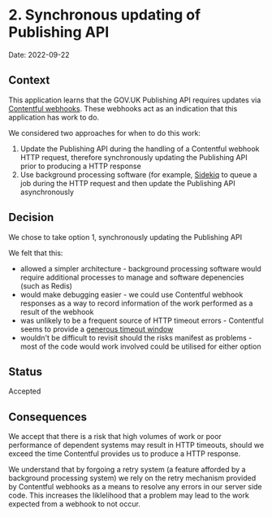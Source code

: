 # 2. Synchronous updating of Publishing API

Date: 2022-09-22

## Context

This application learns that the GOV.UK Publishing API requires updates via [Contentful webhooks][]. These webhooks act as an indication that this application has work to do.

We considered two approaches for when to do this work:

1. Update the Publishing API during the handling of a Contentful webhook HTTP request, therefore synchronously updating the Publishing API prior to producing a HTTP response
2. Use background processing software (for example, [Sidekiq](https://sidekiq.org) to queue a job during the HTTP request and then update the Publishing API asynchronously

[Contentful webhooks]: https://www.contentful.com/developers/docs/concepts/webhooks/

## Decision

We chose to take option 1, synchronously updating the Publishing API

We felt that this:

- allowed a simpler architecture - background processing software would require additional processes to manage and software depenencies (such as Redis)
- would make debugging easier - we could use Contentful webhook responses as a way to record information of the work performed as a result of the webhook
- was unlikely to be a frequent source of HTTP timeout errors - Contentful seems to provide a [generous timeout window](https://www.contentfulcommunity.com/t/webhook-retry-on-failure/137/4)
- wouldn't be difficult to revisit should the risks manifest as problems - most of the code would work involved could be utilised for either option

## Status

Accepted

## Consequences

We accept that there is a risk that high volumes of work or poor performance of dependent systems may result in HTTP timeouts, should we exceed the time Contentful provides us to produce a HTTP response.

We understand that by forgoing a retry system (a feature afforded by a background processing system) we rely on the retry mechanism provided by Contentful webhooks as a means to resolve any errors in our server side code. This increases the liklelihood that a problem may lead to the work expected from a webhook to not occur.
